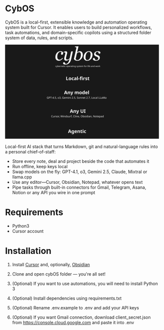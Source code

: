 # CybOS

CybOS is a local-first, extensible knowledge and automation operating system built for Cursor. It enables users to build personalized workflows, task automations, and domain-specific copilots using a structured folder system of data, rules, and scripts.

![CybOS Architecture](data/1.png)

Local-first AI stack that turns Markdown, git and natural-language rules into a personal chief-of-staff:

- Store every note, deal and project beside the code that automates it
- Run offline, keep keys local
- Swap models on the fly: GPT-4.1, o3, Gemini 2.5, Claude, Mixtral or llama.cpp
- Use any editor—Cursor, Obsidian, Notepad, whatever opens text
- Pipe tasks through built-in connectors for Gmail, Telegram, Asana, Notion or any API you wire in one prompt


# Requirements

- Python3
- Cursor account

# Installation

1. Install [Cursor](https://cursor.sh) and, optionally, [Obsidian](https://obsidian.md)
2. Clone and open cybOS folder — you're all set!
   
3. (Optional) If you want to use automations, you will need to install Python 3
4. (Optional) Install dependencies using requirements.txt
5. (Optional) Rename .env.example to .env and add your API keys
6. (Optional) If you want Gmail connection, download client_secret.json from https://console.cloud.google.com and paste it into .env
